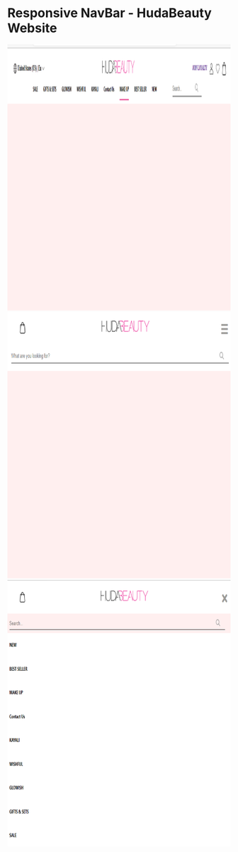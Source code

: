 
# Responsive NavBar - HudaBeauty Website

<img src="https://github.com/alaaqzaih/NavBar-HudaBeauty/blob/main/navbar1.png" width="800" height="600">
<img src="https://github.com/alaaqzaih/NavBar-HudaBeauty/blob/main/2.png" width="800" height="600">
<img src="https://github.com/alaaqzaih/NavBar-HudaBeauty/blob/main/3.png" width="800" height="600">
